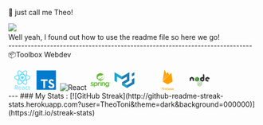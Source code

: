 👋 just call me Theo!
<div id="header" align="">
  <img src="https://media.giphy.com/media/JqmupuTVZYaQX5s094/giphy.gif" width="100"/>
</div>
Well yeah, I found out how to use the readme file so here we go!<br>---------------------------------------------------------------------------- <br>
📦Toolbox Webdev <br> <br>
<div>
  &nbsp;
  <img src="https://github.com/devicons/devicon/blob/master/icons/react/react-original-wordmark.svg" title="React" alt="React" width="40" height="40"/>&nbsp;
  <img src="https://github.com/devicons/devicon/blob/master/icons/typescript/typescript-original.svg" title="React" alt="React" width="40" height="40"/>&nbsp;
  <img src="https://avatars.githubusercontent.com/u/139895814?s=200&v=4" title="React" alt="React" width="40" height="40"/>&nbsp;
  <img src="https://github.com/devicons/devicon/blob/master/icons/spring/spring-original-wordmark.svg" title="Spring" alt="Spring" width="40" height="40"/>&nbsp;
  <img src="https://github.com/devicons/devicon/blob/master/icons/materialui/materialui-original.svg" title="Material UI" alt="Material UI" width="40" height="40"/>&nbsp;
 &nbsp;
  &nbsp;
  &nbsp;
&nbsp;
  &nbsp;
  <img src="https://github.com/devicons/devicon/blob/master/icons/firebase/firebase-plain-wordmark.svg" title="Firebase" alt="Firebase" width="40" height="40"/>&nbsp;
 &nbsp;
 &nbsp;
  <img src="https://github.com/devicons/devicon/blob/master/icons/nodejs/nodejs-original-wordmark.svg" title="NodeJS" alt="NodeJS" width="40" height="40"/>&nbsp;
  &nbsp;
</div>
---
###  My Stats :
[![GitHub Streak](http://github-readme-streak-stats.herokuapp.com?user=TheoToni&theme=dark&background=000000)](https://git.io/streak-stats)
